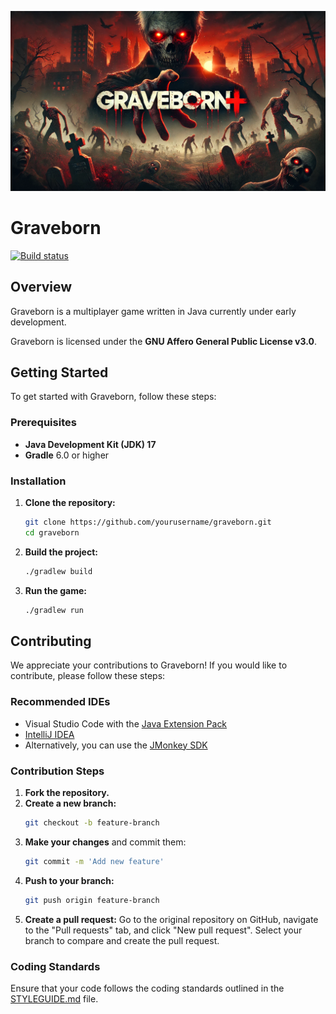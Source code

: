 ![banner](assets/Images/banner.png)

# Graveborn

[![Build status](https://github.com/fkoppe/graveborn/actions/workflows/gradle.yml/badge.svg)](https://github.com/fkoppe/graveborn/actions)

## Overview

Graveborn is a multiplayer game written in Java currently under early development.

Graveborn is licensed under the **GNU Affero General Public License v3.0**.

## Getting Started

To get started with Graveborn, follow these steps:

### Prerequisites

- **Java Development Kit (JDK) 17**
- **Gradle** 6.0 or higher

### Installation

1. **Clone the repository:**
   ```bash
   git clone https://github.com/yourusername/graveborn.git
   cd graveborn
   ```
2. **Build the project:**
   ```bash
   ./gradlew build
   ```
3. **Run the game:**
   ```bash
   ./gradlew run
   ```

## Contributing

We appreciate your contributions to Graveborn! If you would like to contribute, please follow these steps:

### Recommended IDEs
- Visual Studio Code with the [Java Extension Pack](https://marketplace.visualstudio.com/items?itemName=vscjava.vscode-java-pack)
- [IntelliJ IDEA](https://www.jetbrains.com/idea/)
- Alternatively, you can use the [JMonkey SDK](https://jmonkeyengine.org/start/)

### Contribution Steps
1. **Fork the repository.**
2. **Create a new branch:**
   ```bash
   git checkout -b feature-branch
   ```
3. **Make your changes** and commit them:
   ```bash
   git commit -m 'Add new feature'
   ```
4. **Push to your branch:**
   ```bash
   git push origin feature-branch
   ```
5. **Create a pull request:** Go to the original repository on GitHub, navigate to the "Pull requests" tab, and click "New pull request". Select your branch to compare and create the pull request.

### Coding Standards
Ensure that your code follows the coding standards outlined in the [STYLEGUIDE.md](STYLEGUIDE.md) file.
